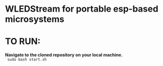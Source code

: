 # WLEDStream for portable esp-based microsystems
<h1> TO RUN:</h1>
<b>
Navigate to the cloned repository on your local machine.
</b> <br/>
<code> sudo bash start.sh </code>
